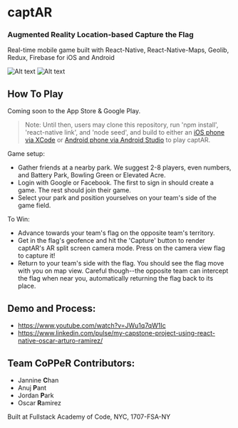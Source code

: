 # captAR

### Augmented Reality Location-based Capture the Flag

Real-time mobile game built with React-Native, React-Native-Maps, Geolib, Redux, Firebase for iOS and Android

![Alt text](https://media.licdn.com/mpr/mpr/AAIA_wDGAAAAAQAAAAAAAAr8AAAAJDNhMDkwY2UzLTIyNDktNGI3OS04Mjk4LTgzMGI0Mzk3NmIzMw.png "Game Field Selection") ![Alt text](https://media.licdn.com/mpr/mpr/AAIA_wDGAAAAAQAAAAAAAAmtAAAAJDFjYWY5MWRkLTIzYWYtNGZjMS1iNmJjLTQ5Mjc3NmE0MzU4ZQ.png "Elevated Acre")

## How To Play

Coming soon to the App Store & Google Play. 

> Note: Until then, users may clone this repository, run 'npm install', 'react-native link', and 'node seed', and build to either an [iOS phone via XCode](https://developer.apple.com/library/content/documentation/IDEs/Conceptual/AppDistributionGuide/LaunchingYourApponDevices/LaunchingYourApponDevices.html) or [Android phone via Android Studio](https://developer.android.com/studio/run/device.html#connect) to play captAR.

Game setup:

* Gather friends at a nearby park. We suggest 2-8 players, even numbers, and Battery Park, Bowling Green or Elevated Acre.
* Login with Google or Facebook. The first to sign in should create a game. The rest should join their game.
* Select your park and position yourselves on your team's side of the game field.

To Win:

* Advance towards your team's flag on the opposite team's territory.
* Get in the flag's geofence and hit the 'Capture' button to render captAR's AR split screen camera mode. Press on the camera view flag to capture it! 
* Return to your team's side with the flag. You should see the flag move with you on map view. Careful though--the opposite team can intercept the flag when near you, automatically returning the flag back to its place. 

## Demo and Process:
* https://www.youtube.com/watch?v=JWu1q7qW1Ic
* https://www.linkedin.com/pulse/my-capstone-project-using-react-native-oscar-arturo-ramirez/

## Team CoPPeR Contributors:
- Jannine **C**han
- Anuj **P**ant
- Jordan **P**ark
- Oscar **R**amirez

Built at Fullstack Academy of Code, NYC, 1707-FSA-NY
